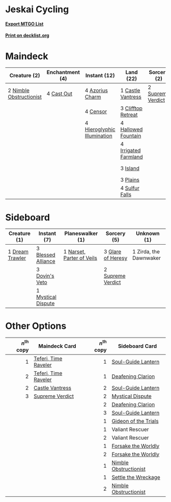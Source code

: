 # Jeskai Cycling

#### [Export MTGO List](../collection/Jeskai%20Cycling/Jeskai%20Cycling.txt)
#### [Print on decklist.org](http://decklist.org/?deckmain=4%09Azorius%20Charm%0A4%09Cast%20Out%0A1%09Castle%20Vantress%0A4%09Censor%0A3%09Clifftop%20Retreat%0A4%09Flourishing%20Fox%0A4%09Hallowed%20Fountain%0A4%09Hieroglyphic%20Illumination%0A4%09Irrigated%20Farmland%0A3%09Island%0A4%09Neutralize%0A2%09Nimble%20Obstructionist%0A3%09Plains%0A2%09Raugrin%20Triome%0A4%09Shark%20Typhoon%0A4%09Sulfur%20Falls%0A2%09Supreme%20Verdict%0A4%09Zenith%20Flare&deckside=3%09Blessed%20Alliance%0A3%09Dovin's%20Veto%0A1%09Dream%20Trawler%0A3%09Glare%20of%20Heresy%0A1%09Mystical%20Dispute%0A1%09Narset,%20Parter%20of%20Veils%0A2%09Supreme%20Verdict%0A1%09Zirda,%20the%20Dawnwaker)
# Maindeck

|                                           Creature (2)                                           |                                   Enchantment (4)                                   |                                             Instant (12)                                             |                                           Land (22)                                           |                                        Sorcery (2)                                         |  Unknown (18)   |
|--------------------------------------------------------------------------------------------------|-------------------------------------------------------------------------------------|------------------------------------------------------------------------------------------------------|-----------------------------------------------------------------------------------------------|--------------------------------------------------------------------------------------------|-----------------|
|2 [Nimble Obstructionist](http://gatherer.wizards.com/Pages/Card/Details.aspx?multiverseid=430729)|4 [Cast Out](http://gatherer.wizards.com/Pages/Card/Details.aspx?multiverseid=426710)|4 [Azorius Charm](http://gatherer.wizards.com/Pages/Card/Details.aspx?multiverseid=460137)            |1 [Castle Vantress](http://gatherer.wizards.com/Pages/Card/Details.aspx?multiverseid=473204)   |2 [Supreme Verdict](http://gatherer.wizards.com/Pages/Card/Details.aspx?multiverseid=438776)|4 Flourishing Fox|
|                                                                                                  |                                                                                     |4 [Censor](http://gatherer.wizards.com/Pages/Card/Details.aspx?multiverseid=426748)                   |3 [Clifftop Retreat](http://gatherer.wizards.com/Pages/Card/Details.aspx?multiverseid=443127)  |                                                                                            |4 Neutralize     |
|                                                                                                  |                                                                                     |4 [Hieroglyphic Illumination](http://gatherer.wizards.com/Pages/Card/Details.aspx?multiverseid=426759)|4 [Hallowed Fountain](http://gatherer.wizards.com/Pages/Card/Details.aspx?multiverseid=97071)  |                                                                                            |2 Raugrin Triome |
|                                                                                                  |                                                                                     |                                                                                                      |4 [Irrigated Farmland](http://gatherer.wizards.com/Pages/Card/Details.aspx?multiverseid=426947)|                                                                                            |4 Shark Typhoon  |
|                                                                                                  |                                                                                     |                                                                                                      |3 [Island](http://gatherer.wizards.com/Pages/Card/Details.aspx?multiverseid=439857)            |                                                                                            |4 Zenith Flare   |
|                                                                                                  |                                                                                     |                                                                                                      |3 [Plains](http://gatherer.wizards.com/Pages/Card/Details.aspx?multiverseid=439856)            |                                                                                            |                 |
|                                                                                                  |                                                                                     |                                                                                                      |4 [Sulfur Falls](http://gatherer.wizards.com/Pages/Card/Details.aspx?multiverseid=443135)      |                                                                                            |                 |


# Sideboard

|                                       Creature (1)                                       |                                         Instant (7)                                         |                                          Planeswalker (1)                                          |                                        Sorcery (5)                                         |     Unknown (1)      |
|------------------------------------------------------------------------------------------|---------------------------------------------------------------------------------------------|----------------------------------------------------------------------------------------------------|--------------------------------------------------------------------------------------------|----------------------|
|1 [Dream Trawler](http://gatherer.wizards.com/Pages/Card/Details.aspx?multiverseid=476465)|3 [Blessed Alliance](http://gatherer.wizards.com/Pages/Card/Details.aspx?multiverseid=414302)|1 [Narset, Parter of Veils](http://gatherer.wizards.com/Pages/Card/Details.aspx?multiverseid=460988)|3 [Glare of Heresy](http://gatherer.wizards.com/Pages/Card/Details.aspx?multiverseid=373691)|1 Zirda, the Dawnwaker|
|                                                                                          |3 [Dovin's Veto](http://gatherer.wizards.com/Pages/Card/Details.aspx?multiverseid=461120)    |                                                                                                    |2 [Supreme Verdict](http://gatherer.wizards.com/Pages/Card/Details.aspx?multiverseid=438776)|                      |
|                                                                                          |1 [Mystical Dispute](http://gatherer.wizards.com/Pages/Card/Details.aspx?multiverseid=473020)|                                                                                                    |                                                                                            |                      |


# Other Options

|*n*<sup>th</sup> copy|                                         Maindeck Card                                         |*n*<sup>th</sup> copy|                                         Sideboard Card                                         |
|--------------------:|-----------------------------------------------------------------------------------------------|--------------------:|------------------------------------------------------------------------------------------------|
|                    1|[Teferi, Time Raveler](http://gatherer.wizards.com/Pages/Card/Details.aspx?multiverseid=461148)|                    1|[Soul-Guide Lantern](http://gatherer.wizards.com/Pages/Card/Details.aspx?multiverseid=476488)   |
|                    2|[Teferi, Time Raveler](http://gatherer.wizards.com/Pages/Card/Details.aspx?multiverseid=461148)|                    1|[Deafening Clarion](http://gatherer.wizards.com/Pages/Card/Details.aspx?multiverseid=452915)    |
|                    2|[Castle Vantress](http://gatherer.wizards.com/Pages/Card/Details.aspx?multiverseid=473204)     |                    2|[Soul-Guide Lantern](http://gatherer.wizards.com/Pages/Card/Details.aspx?multiverseid=476488)   |
|                    3|[Supreme Verdict](http://gatherer.wizards.com/Pages/Card/Details.aspx?multiverseid=438776)     |                    2|[Mystical Dispute](http://gatherer.wizards.com/Pages/Card/Details.aspx?multiverseid=473020)     |
|                     |                                                                                               |                    2|[Deafening Clarion](http://gatherer.wizards.com/Pages/Card/Details.aspx?multiverseid=452915)    |
|                     |                                                                                               |                    3|[Soul-Guide Lantern](http://gatherer.wizards.com/Pages/Card/Details.aspx?multiverseid=476488)   |
|                     |                                                                                               |                    1|[Gideon of the Trials](http://gatherer.wizards.com/Pages/Card/Details.aspx?multiverseid=426716) |
|                     |                                                                                               |                    1|Valiant Rescuer                                                                                 |
|                     |                                                                                               |                    2|Valiant Rescuer                                                                                 |
|                     |                                                                                               |                    1|[Forsake the Worldly](http://gatherer.wizards.com/Pages/Card/Details.aspx?multiverseid=426715)  |
|                     |                                                                                               |                    2|[Forsake the Worldly](http://gatherer.wizards.com/Pages/Card/Details.aspx?multiverseid=426715)  |
|                     |                                                                                               |                    1|[Nimble Obstructionist](http://gatherer.wizards.com/Pages/Card/Details.aspx?multiverseid=430729)|
|                     |                                                                                               |                    1|[Settle the Wreckage](http://gatherer.wizards.com/Pages/Card/Details.aspx?multiverseid=435186)  |
|                     |                                                                                               |                    2|[Nimble Obstructionist](http://gatherer.wizards.com/Pages/Card/Details.aspx?multiverseid=430729)|

